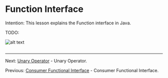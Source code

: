 # Function Interface

Intention: This lesson explains the Function interface in Java.

TODO:

![alt text](../../etc/features/img.png "Img")

```java

```

<hr>

Next: [Unary Operator](chapter_8.md "Unary Operator") - Unary Operator.

Previous: [Consumer Functional Interface](chapter_6.md "Consumer Functional Interface") - Consumer Functional Interface.